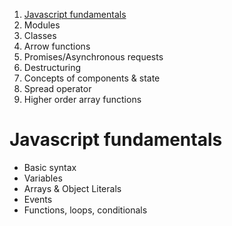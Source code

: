 1. [Javascript fundamentals](#javascript-fundamentals)
2. Modules
3. Classes
4. Arrow functions
5. Promises/Asynchronous requests
6. Destructuring
7. Concepts of components & state
8. Spread operator
9. Higher order array functions

# Javascript fundamentals
* Basic syntax
* Variables
* Arrays & Object Literals
* Events
* Functions, loops, conditionals


